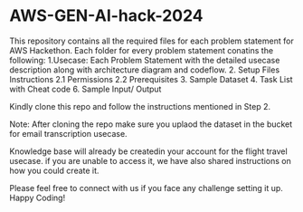 # AWS-GEN-AI-hack-2024
This repository contains all the required  files for each problem statement for AWS Hackethon.
Each folder for every problem statement  conatins the following:
1.Usecase: Each Problem Statement with the detailed usecase description along with architecture diagram and codeflow.
2. Setup Files Instructions
   2.1 Permissions
   2.2 Prerequisites
3. Sample Dataset
4. Task List with Cheat code
6. Sample Input/ Output

Kindly clone this repo and follow the instructions mentioned in Step 2.
 
Note:
After cloning the repo make  sure you  uplaod the dataset in the bucket for email transcription usecase.

Knowledge base will already be createdin your account for the flight travel usecase.
if you are unable to access it, we have also shared instructions on how you could create it.


Please feel free to connect with us if you face any challenge setting it up.
Happy Coding!
